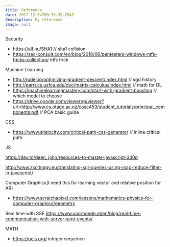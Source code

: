 ```yaml
---
title: Reference
date: 2017-12-04T09:33:35.294Z
description: My reference
image: null
---
```

Security

* https://alf.nu/SHA1 // sha1 collision
* https://sec-consult.com/en/blog/2018/06/pentesters-windows-ntfs-tricks-collection/ ntfs trick

Machine Learning

* http://ruder.io/optimizing-gradient-descent/index.html // sgd history
* http://parrt.cs.usfca.edu/doc/matrix-calculus/index.html // math for DL
* https://machinelearningmastery.com/start-with-gradient-boosting // which model to choose
* https://drive.google.com/viewerng/viewer?url=http://www.cs.otago.ac.nz/cosc453/student_tutorials/principal_components.pdf // PCA basic guide

CSS

* https://www.sitelocity.com/critical-path-css-generator // inline critical path

JS

https://dev.to/deen_john/resources-to-master-javascript-3d0p

http://www.zsoltnagy.eu/translating-sql-queries-using-map-reduce-filter-in-javascript/

Computer Graphics(I need this for learning vector and relative position for AR)

* https://www.scratchapixel.com/lessons/mathematics-physics-for-computer-graphics/geometry

Real time with SSE https://www.voorhoede.nl/en/blog/real-time-communication-with-server-sent-events/

MATH

* https://oeis.org/ integer sequence
